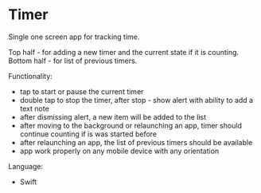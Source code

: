 # Timer

Single one screen app for tracking time.

Top half - for adding a new timer and the current state if it is counting.
Bottom half - for list of previous timers.

Functionality:
- tap to start or pause the current timer
- double tap to stop the timer, after stop - show alert with ability to add a text note
- after dismissing alert, a new item will be added to the list
- after moving to the background or relaunching an app, timer should continue counting if is was
started before
- after relaunching an app, the list of previous timers should be available
- app work properly on any mobile device with any orientation

Language:
- Swift
